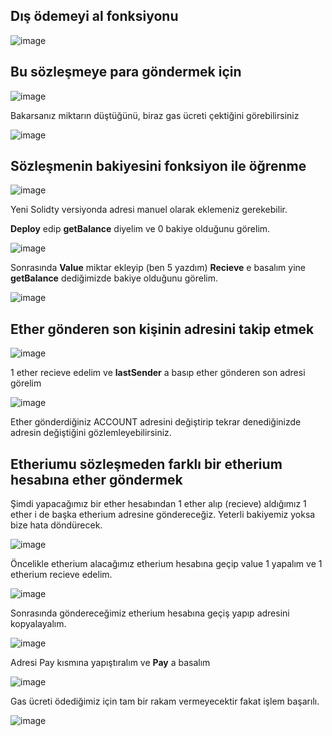 Dış ödemeyi al fonksiyonu
--

![image](https://user-images.githubusercontent.com/68228757/148381595-856dc9c8-eb9c-45b5-858d-89df69ef88d5.png)

Bu sözleşmeye para göndermek için
--

![image](https://user-images.githubusercontent.com/68228757/148382393-c6b74ce1-9a0a-41e9-8b6c-ff386b7bb006.png)

Bakarsanız miktarın düştüğünü, biraz gas ücreti çektiğini görebilirsiniz 

![image](https://user-images.githubusercontent.com/68228757/148383211-f62235a8-f00d-421a-81ae-0d20f2708568.png)

Sözleşmenin bakiyesini fonksiyon ile öğrenme
--
![image](https://user-images.githubusercontent.com/68228757/148386293-b21a40fc-c330-4a14-bd8a-a35e8f1e1ef1.png)

Yeni Solidty versiyonda adresi manuel olarak eklemeniz gerekebilir.

**Deploy** edip **getBalance** diyelim ve 0 bakiye olduğunu görelim.

![image](https://user-images.githubusercontent.com/68228757/148386930-5f9d2dda-7482-4051-8006-bdee3d58075a.png)

Sonrasında **Value** miktar ekleyip (ben 5 yazdım) **Recieve** e basalım yine **getBalance** dediğimizde bakiye olduğunu görelim.

![image](https://user-images.githubusercontent.com/68228757/148387729-dd170aed-153c-404e-b1a2-03b4b1e52a21.png)


Ether gönderen son kişinin adresini takip etmek
--
![image](https://user-images.githubusercontent.com/68228757/148391811-0b4adbaa-ef68-4dcc-92ce-b3c7f81fee5a.png)

1 ether recieve edelim ve **lastSender** a basıp ether gönderen son adresi görelim

![image](https://user-images.githubusercontent.com/68228757/148392307-49b2ab8a-32a6-484c-bad4-880281eb4151.png)

Ether gönderdiğiniz ACCOUNT adresini değiştirip tekrar denediğinizde adresin değiştiğini gözlemleyebilirsiniz.

Etheriumu sözleşmeden farklı bir etherium hesabına ether göndermek
--

Şimdi yapacağımız bir ether hesabından 1 ether alıp (recieve) aldığımız 1 ether i de başka etherium adresine göndereceğiz. Yeterli bakiyemiz yoksa bize hata döndürecek.

![image](https://user-images.githubusercontent.com/68228757/148399768-0bf7b1ca-7c07-4dc9-ad3a-108b23bacf63.png)

Öncelikle etherium alacağımız etherium hesabına geçip value 1 yapalım ve 1 etherium recieve edelim.

![image](https://user-images.githubusercontent.com/68228757/148401917-ef7b5761-b93e-4132-a490-f69497f4ccfa.png)

Sonrasında göndereceğimiz etherium hesabına geçiş yapıp adresini kopyalayalım.

![image](https://user-images.githubusercontent.com/68228757/148400366-9d517391-c4da-4207-af30-8e37ca24a585.png)

Adresi Pay kısmına yapıştıralım ve **Pay** a basalım

![image](https://user-images.githubusercontent.com/68228757/148401077-4612765f-59d1-4a04-972e-901510eed88e.png)

Gas ücreti ödediğimiz için tam bir rakam vermeyecektir fakat işlem başarılı.

![image](https://user-images.githubusercontent.com/68228757/148401779-b5428131-6483-4cd5-a9f2-f1b63b20fa0d.png)

